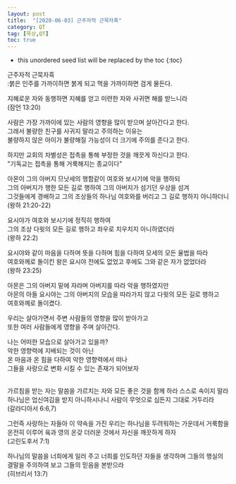 ```yaml
---
layout: post
title:  "[2020-06-03] 근주자적 근묵자흑"
category: QT
tag: [묵상,QT]
toc: true
---
```

* this unordered seed list will be replaced by the toc
{:toc}


근주자적 근묵자흑<br/>
:붉은 인주를 가까이하면 붉게 되고 먹을 가까이하면 검게 물든다.<br/>

지혜로운 자와 동행하면 지혜를 얻고 미련한 자와 사귀면 해를 받느니라<br/>
(잠언 13:20)

사람은 가장 가까이에 있는 사람의 영향을 많이 받으며 살아간다고 한다.<br/>
그래서 불량한 친구를 사귀지 말라고 주의하는 이유는<br/>
불량하지 않은 아이가 불량해질 가능성이 더 크기에 주의를 준다고 한다.

하지만 교회의 차별성은 접촉을 통해 부정한 것을 깨끗게 하신다고 한다.<br/>
"기독교는 접촉을 통해 거룩해지는 종교이다"

아몬이 그의 아버지 므낫세의 행함같이 여호와 보시기에 악을 행하되 <br/>
그의 아버지가 행한 모든 길로 행하여 그의 아버지가 섬기던 우상을 섬겨 <br/>
그것들에게 경배하고 그의 조상들의 하나님 여호와를 버리고 그 길로 행하지 아니하더니<br/>  (왕하 21:20-22)

요시야가 여호와 보시기에 정직히 행하여 <br/>
그의 조상 다윗의 모든 길로 행하고 좌우로 치우치지 아니하였더라 <br/>
(왕하 22:2)

요시야와 같이 마음을 다하며 뜻을 다하며 힘을 다하여 모세의 모든 율법을 따라 <br/>
여호와께로 돌이킨 왕은 요시야 전에도 없었고 후에도 그와 같은 자가 없었더라 <br/> (왕하 23:25)

아몬은 그의 아버지 밑에 자라며 아버지를 따라 악을 행하였지만<br/>
아몬의 아들 요시야는 그의 아버지의 모습을 따라가지 않고 다윗의 모든 길로 행하고 <br/>여호와께로 돌이켰다.

우리는 살아가면서 주변 사람들의 영향을 많이 받아가고 <br/>또한 여러 사람들에게 영향을 주며 살아간다.

나는 어떠한 모습으로 살아가고 있을까?<br/>
악한 영향력에 지배되는 것이 아닌<br/>
온 마음과 온 힘을 다하여 악한 영향력에서 떠나<br/>
그들을 사랑으로 변화 시킬 수 있는 존재가 되어보자
<br/><br/>

가르침을 받는 자는 말씀을 가르치는 자와 모든 좋은 것을 함께 하라 스스로 속이지 말라 하나님은 업신여김을 받지 아니하시나니 사람이 무엇으로 심든지 그대로 거두리라 <br/>(갈라디아서 6:6,7)

그런즉 사랑하는 자들아 이 약속을 가진 우리는 하나님을 두려워하는 가운데서 거룩함을 온전히 이루어 육과 영의 온갖 더러운 것에서 자신을 깨끗하게 하자 <br/> (고린도후서 7:1)

하나님의 말씀을 너희에게 일러 주고 너희를 인도하던 자들을 생각하며 그들의 행실의 결말을 주의하여 보고 그들의 믿음을 본받으라 <br/> (히브리서 13:7)